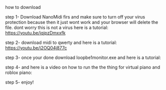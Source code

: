 how to download

step 1- Download NanoMidi firs and make sure to turn off your virus protection because then it just wont work and your browser will delete the file. dont worry this is not a virus here is a tutorial: https://youtu.be/jqjpzDmxxfk

step 2- download midi to qwerty and here is a tutorial: https://youtu.be/j2OQ04j877c

step 3- once your done download loopbe1monitor.exe and here is a tutorial:

step 4- and here is a video on how to run the the thing for virtual piano and roblox piano:

step 5- enjoy!
